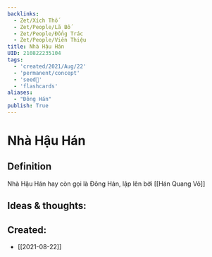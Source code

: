 ```yaml
---
backlinks:
  - Zet/Xích Thố
  - Zet/People/Lã Bố
  - Zet/People/Đổng Trác
  - Zet/People/Viên Thiệu
title: Nhà Hậu Hán
UID: 210822235104
tags:
  - 'created/2021/Aug/22'
  - 'permanent/concept'
  - 'seed🥜'
  - 'flashcards'
aliases: 
  - "Đông Hán"
publish: True
---
```

# Nhà Hậu Hán

## Definition
Nhà Hậu Hán hay còn gọi là Đông Hán, lập lên bởi [[Hán Quang Võ]]

## Ideas & thoughts:
## Created:
- [[2021-08-22]]
